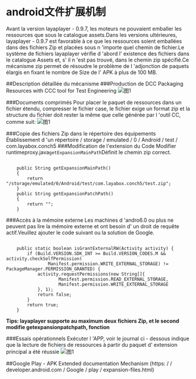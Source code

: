 # android文件扩展机制
Avant la version layaplayer - 0.9.7, les moteurs ne pouvaient emballer les ressources que sous le catalogue assets.Dans les versions ultérieures, layaplayer - 0.9.7 est favorable à ce que les ressources soient emballées dans des fichiers Zip et placées sous n 'importe quel chemin de fichier.Le système de fichiers layaplayer vérifie d 'abord l' existence des fichiers dans le catalogue Assets et, s' il n 'est pas trouvé, dans le chemin zip spécifié.Ce mécanisme zip permet de résoudre le problème de l 'adjonction de paquets élargis en fixant le nombre de Size de l' APK à plus de 100 MB.

##Description détaillée du mécanisme
###Production de DCC
Packaging Resources with CCC tool for Test Engineering
![图1](img/1.png)    

###Documents comprimés
Pour placer le paquet de ressources dans un fichier étendu, compresser le fichier case, le fichier exige un format zip et la structure du fichier doit rester la même que celle générée par l 'outil CC, comme suit:
![图1](img/2.png)  

###Copie des fichiers Zip dans le répertoire des équipements
Établissement d 'un répertoire / storage / emulated / 0 / Android / test / com.layabox.conch5
###Modification de l'extension du Code
Modifier runtimeproxy.java`getExpansionMainPath`Définit le chemin zip correct.

```

    public String getExpansionMainPath()
    {
        return "/storage/emulated/0/Android/test/com.layabox.conch5/test.zip";
    }
    public String getExpansionPatchPath()
    {
        return "";
    } 
```

###Accès à la mémoire externe
Les machines d 'andro6.0 ou plus ne peuvent pas lire la mémoire externe et ont besoin d' un droit de requête actif.Veuillez ajouter le code suivant ou la solution de Google.

```

    public static boolean isGrantExternalRW(Activity activity) {
        if (Build.VERSION.SDK_INT >= Build.VERSION_CODES.M && activity.checkSelfPermission(
                Manifest.permission.WRITE_EXTERNAL_STORAGE) != PackageManager.PERMISSION_GRANTED) {
            activity.requestPermissions(new String[]{
                    Manifest.permission.READ_EXTERNAL_STORAGE,
                    Manifest.permission.WRITE_EXTERNAL_STORAGE
            }, 1);
            return false;
        }
        return true;
    }
```

**Tips: layaplayer supporte au maximum deux fichiers Zip, et le second modifie getexpansionpatchpath, fonction**

###Essais opérationnels
Exécuter l 'APP, voir le journal ci - dessous indique que la lecture de fichiers de ressources à partir du paquet d' extension principal a été réussie
![图1](img/3.png)  

##Google Play - APK Extended documentation Mechanism
(https: / / developer.android.com / Google / play / expansion-files.html)
